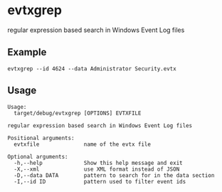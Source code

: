 # evtxgrep
regular expression based search in Windows Event Log files

## Example

```shell
evtxgrep --id 4624 --data Administrator Security.evtx
```

## Usage

```
Usage:
  target/debug/evtxgrep [OPTIONS] EVTXFILE

regular expression based search in Windows Event Log files

Positional arguments:
  evtxfile              name of the evtx file

Optional arguments:
  -h,--help             Show this help message and exit
  -X,--xml              use XML format instead of JSON
  -D,--data DATA        pattern to search for in the data section
  -I,--id ID            pattern used to filter event ids
```
